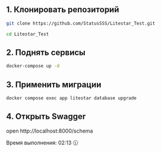 ## 1. Клонировать репозиторий
```bash
git clone https://github.com/StatusSSS/Litestar_Test.git

cd Litestar_Test
```
## 2. Поднять сервисы

```bash
docker-compose up -d
```

## 3. Применить миграции
```bash
docker compose exec app litestar database upgrade
```

## 4. Открыть Swagger
open http://localhost:8000/schema

Время выполнения: 02:13 🕦
